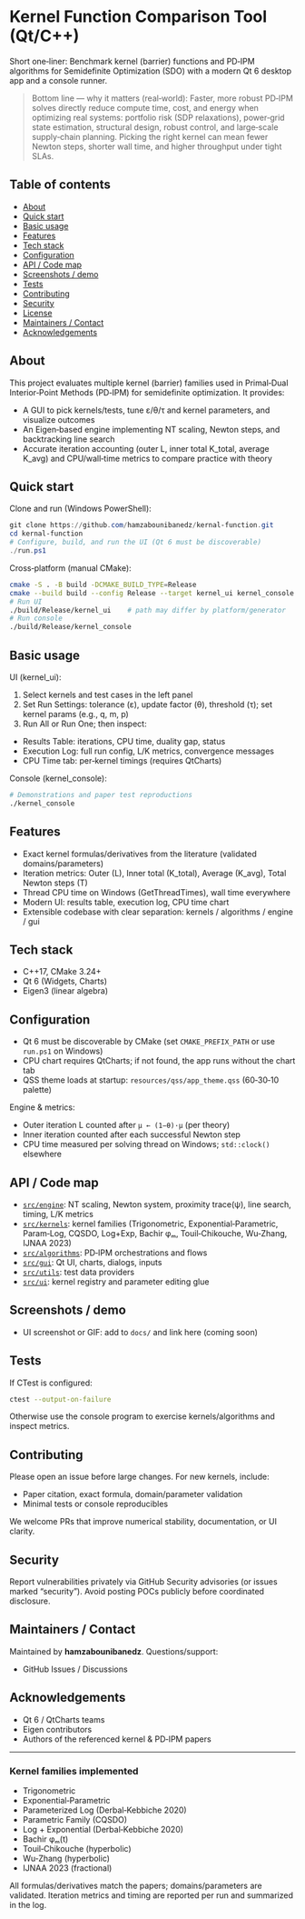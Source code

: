 # Kernel Function Comparison Tool (Qt/C++)

Short one‑liner: Benchmark kernel (barrier) functions and PD‑IPM algorithms for Semidefinite Optimization (SDO) with a modern Qt 6 desktop app and a console runner.



> Bottom line — why it matters (real‑world): Faster, more robust PD‑IPM solves directly reduce compute time, cost, and energy when optimizing real systems: portfolio risk (SDP relaxations), power‑grid state estimation, structural design, robust control, and large‑scale supply‑chain planning. Picking the right kernel can mean fewer Newton steps, shorter wall time, and higher throughput under tight SLAs.

## Table of contents

- [About](#about)
- [Quick start](#quick-start)
- [Basic usage](#basic-usage)
- [Features](#features)
- [Tech stack](#tech-stack)
- [Configuration](#configuration)
- [API / Code map](#api--code-map)
- [Screenshots / demo](#screenshots--demo)
- [Tests](#tests)
- [Contributing](#contributing)
- [Security](#security)
- [License](#license)
- [Maintainers / Contact](#maintainers--contact)
- [Acknowledgements](#acknowledgements)

## About

This project evaluates multiple kernel (barrier) families used in Primal‑Dual Interior‑Point Methods (PD‑IPM) for semidefinite optimization. It provides:

- A GUI to pick kernels/tests, tune ε/θ/τ and kernel parameters, and visualize outcomes
- An Eigen‑based engine implementing NT scaling, Newton steps, and backtracking line search
- Accurate iteration accounting (outer L, inner total K_total, average K_avg) and CPU/wall‑time metrics to compare practice with theory

## Quick start

Clone and run (Windows PowerShell):

```powershell
git clone https://github.com/hamzabounibanedz/kernal-function.git
cd kernal-function
# Configure, build, and run the UI (Qt 6 must be discoverable)
./run.ps1
```

Cross‑platform (manual CMake):

```bash
cmake -S . -B build -DCMAKE_BUILD_TYPE=Release
cmake --build build --config Release --target kernel_ui kernel_console
# Run UI
./build/Release/kernel_ui    # path may differ by platform/generator
# Run console
./build/Release/kernel_console
```

## Basic usage

UI (kernel_ui):

1. Select kernels and test cases in the left panel
2. Set Run Settings: tolerance (ε), update factor (θ), threshold (τ); set kernel params (e.g., q, m, p)
3. Run All or Run One; then inspect:

- Results Table: iterations, CPU time, duality gap, status
- Execution Log: full run config, L/K metrics, convergence messages
- CPU Time tab: per‑kernel timings (requires QtCharts)

Console (kernel_console):

```bash
# Demonstrations and paper test reproductions
./kernel_console
```

## Features

- Exact kernel formulas/derivatives from the literature (validated domains/parameters)
- Iteration metrics: Outer (L), Inner total (K_total), Average (K_avg), Total Newton steps (T)
- Thread CPU time on Windows (GetThreadTimes), wall time everywhere
- Modern UI: results table, execution log, CPU time chart
- Extensible codebase with clear separation: kernels / algorithms / engine / gui

## Tech stack

- C++17, CMake 3.24+
- Qt 6 (Widgets, Charts)
- Eigen3 (linear algebra)

## Configuration

- Qt 6 must be discoverable by CMake (set `CMAKE_PREFIX_PATH` or use `run.ps1` on Windows)
- CPU chart requires QtCharts; if not found, the app runs without the chart tab
- QSS theme loads at startup: `resources/qss/app_theme.qss` (60‑30‑10 palette)

Engine & metrics:

- Outer iteration L counted after `μ ← (1−θ)·μ` (per theory)
- Inner iteration counted after each successful Newton step
- CPU time measured per solving thread on Windows; `std::clock()` elsewhere

## API / Code map

- [`src/engine`](./src/engine/README.md): NT scaling, Newton system, proximity trace(ψ), line search, timing, L/K metrics
- [`src/kernels`](./src/kernels/README.md): kernel families (Trigonometric, Exponential‑Parametric, Param‑Log, CQSDO, Log+Exp, Bachir φₘ, Touil‑Chikouche, Wu‑Zhang, IJNAA 2023)
- [`src/algorithms`](./src/algorithms/README.md): PD‑IPM orchestrations and flows
- [`src/gui`](./src/gui/README.md): Qt UI, charts, dialogs, inputs
- [`src/utils`](./src/utils/README.md): test data providers
- [`src/ui`](./src/ui/README.md): kernel registry and parameter editing glue

## Screenshots / demo

- UI screenshot or GIF: add to `docs/` and link here (coming soon)

## Tests

If CTest is configured:

```bash
ctest --output-on-failure
```

Otherwise use the console program to exercise kernels/algorithms and inspect metrics.

## Contributing

Please open an issue before large changes. For new kernels, include:

- Paper citation, exact formula, domain/parameter validation
- Minimal tests or console reproducibles

We welcome PRs that improve numerical stability, documentation, or UI clarity.

## Security

Report vulnerabilities privately via GitHub Security advisories (or issues marked “security”). Avoid posting POCs publicly before coordinated disclosure.


## Maintainers / Contact

Maintained by **hamzabounibanedz**. Questions/support:

- GitHub Issues / Discussions

## Acknowledgements

- Qt 6 / QtCharts teams
- Eigen contributors
- Authors of the referenced kernel & PD‑IPM papers

---

### Kernel families implemented

- Trigonometric
- Exponential‑Parametric
- Parameterized Log (Derbal‑Kebbiche 2020)
- Parametric Family (CQSDO)
- Log + Exponential (Derbal‑Kebbiche 2020)
- Bachir φₘ(t)
- Touil‑Chikouche (hyperbolic)
- Wu‑Zhang (hyperbolic)
- IJNAA 2023 (fractional)

All formulas/derivatives match the papers; domains/parameters are validated. Iteration metrics and timing are reported per run and summarized in the log.
